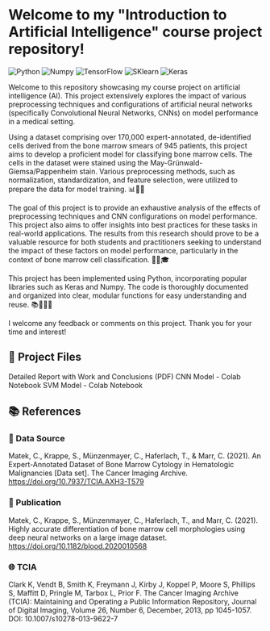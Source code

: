 # Welcome to my "Introduction to Artificial Intelligence" course project repository!
![Python](https://img.shields.io/badge/Python-3776AB?style=flat-square&logo=python&logoColor=white)
![Numpy](https://img.shields.io/badge/Numpy-013243?style=flat-square&logo=numpy&logoColor=white)
![TensorFlow](https://img.shields.io/badge/TensorFlow-FF6F00?style=flat-square&logo=tensorflow&logoColor=white)
![SKlearn](https://img.shields.io/badge/Scikit_Learn-F7931E?style=flat-square&logo=scikit-learn&logoColor=white)
![Keras](https://img.shields.io/badge/Keras-D00000?style=flat-square&logo=keras&logoColor=white)

Welcome to this repository showcasing my course project on artificial intelligence (AI). This project extensively explores the impact of various preprocessing techniques and configurations of artificial neural networks (specifically Convolutional Neural Networks, CNNs) on model performance in a medical setting.

Using a dataset comprising over 170,000 expert-annotated, de-identified cells derived from the bone marrow smears of 945 patients, this project aims to develop a proficient model for classifying bone marrow cells. The cells in the dataset were stained using the May-Grünwald-Giemsa/Pappenheim stain. Various preprocessing methods, such as normalization, standardization, and feature selection, were utilized to prepare the data for model training. 📊🔬💡

The goal of this project is to provide an exhaustive analysis of the effects of preprocessing techniques and CNN configurations on model performance. This project also aims to offer insights into best practices for these tasks in real-world applications. The results from this research should prove to be a valuable resource for both students and practitioners seeking to understand the impact of these factors on model performance, particularly in the context of bone marrow cell classification. 🏥💼🎓

This project has been implemented using Python, incorporating popular libraries such as Keras and Numpy. The code is thoroughly documented and organized into clear, modular functions for easy understanding and reuse. 📚🐍👩‍💻

I welcome any feedback or comments on this project. Thank you for your time and interest!

## 📂 Project Files

Detailed Report with Work and Conclusions (PDF)
CNN Model - Colab Notebook
SVM Model - Colab Notebook
## 📚 References

### 📄 Data Source
Matek, C., Krappe, S., Münzenmayer, C., Haferlach, T., & Marr, C. (2021). An Expert-Annotated Dataset of Bone Marrow Cytology in Hematologic Malignancies [Data set]. The Cancer Imaging Archive. https://doi.org/10.7937/TCIA.AXH3-T579

### 📖 Publication
Matek, C., Krappe, S., Münzenmayer, C., Haferlach, T., and Marr, C. (2021). Highly accurate differentiation of bone marrow cell morphologies using deep neural networks on a large image dataset. https://doi.org/10.1182/blood.2020010568

### 🌐 TCIA
Clark K, Vendt B, Smith K, Freymann J, Kirby J, Koppel P, Moore S, Phillips S, Maffitt D, Pringle M, Tarbox L, Prior F. The Cancer Imaging Archive (TCIA): Maintaining and Operating a Public Information Repository, Journal of Digital Imaging, Volume 26, Number 6, December, 2013, pp 1045-1057. DOI: 10.1007/s10278-013-9622-7
